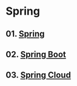 # Spring

## 01. [Spring](01.spring%2FREADME.md)
## 02. [Spring Boot](02.spring-boot%2FREADME.md)
## 03. [Spring Cloud](03.spring-cloud%2FREADME.md)